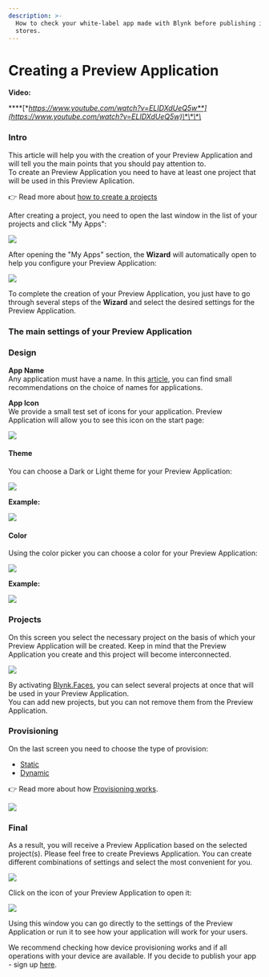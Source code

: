 ```yaml
---
description: >-
  How to check your white-label app made with Blynk before publishing it to app
  stores.
---
```


# Creating a Preview Application

**Video:**

\*\*\*\*[**https://www.youtube.com/watch?v=ELIDXdUeQ5w**](https://www.youtube.com/watch?v=ELIDXdUeQ5w)\*\*\*\*

### Intro <a id="intro"></a>

This article will help you with the creation of your Preview Application and will tell you the main points that you should pay attention to.  
To create an Preview Application you need to have at least one project that will be used in this Preview Aplication.  
  
👉 Read more about [how to create a projects](https://docs.blynk.cc/#getting-started-getting-started-with-the-blynk-app-2-create-a-new-project)  
  
After creating a project, you need to open the last window in the list of your projects and click "My Apps":

![](https://downloads.intercomcdn.com/i/o/104873335/ac9c38807811abc684357877/image.png)

After opening the "My Apps" section, the **Wizard** will automatically open to help you configure your Preview Application:

![](https://downloads.intercomcdn.com/i/o/104876548/e0e91ca60f338dddee4f61d6/image.png)

To complete the creation of your Preview Application, you just have to go through several steps of the **Wizard** and select the desired settings for the Preview Application.

### The main settings of your Preview Application <a id="the-main-settings-of-your-preview-application"></a>

### Design <a id="design"></a>

**App Name**  
Any application must have a name. In this [article](https://app.intercom.io/a/apps/hhaxrs9k/articles/articles/2692182/show), you can find small recommendations on the choice of names for applications.

  
**App Icon**  
We provide a small test set of icons for your application. Preview Application will allow you to see this icon on the start page:

![](https://downloads.intercomcdn.com/i/o/104979943/b6348cb7e6777262ea9d1b54/image.png)

#### Theme <a id="theme"></a>

You can choose a Dark or Light theme for your Preview Application:

![](https://downloads.intercomcdn.com/i/o/104980505/f4026d3e2995aa0662dd5cd1/image.png)

**Example:**

![](https://downloads.intercomcdn.com/i/o/104980440/b2ae9c351fb2f4b3763907a3/image.png)

#### Color <a id="color"></a>

Using the color picker you can choose a color for your Preview Application:

![](https://downloads.intercomcdn.com/i/o/104978501/496980e1ad6d6f335931e9fa/image.png)

**Example:**

![](https://downloads.intercomcdn.com/i/o/104876324/af605ed8e59e008fc5170f3d/image.png)

### Projects <a id="projects"></a>

On this screen you select the necessary project on the basis of which your Preview Application will be created. Keep in mind that the Preview Application you create and this project will become interconnected.

![](https://downloads.intercomcdn.com/i/o/104983410/0ab02060e601caa74fb09cdd/image.png)

By activating [Blynk.Faces](https://app.intercom.io/a/apps/hhaxrs9k/articles/articles/802275/show), you can select several projects at once that will be used in your Preview Application.  
You can add new projects, but you can not remove them from the Preview Application.

### Provisioning <a id="provisioning"></a>

On the last screen you need to choose the type of provision:

* [Static](http://help.blynk.cc/publishing-apps-made-with-blynk/static-auth-token-provisioning)
* [Dynamic](http://help.blynk.cc/publishing-apps-made-with-blynk/dynamic-auth-token-provisioning)

 👉 Read more about how [Provisioning works](http://help.blynk.cc/publishing-apps-made-with-blynk/provisioning-products-with-auth-tokens).

![](https://downloads.intercomcdn.com/i/o/104983147/10b90be7d3408551fe3fe797/image.png)

### Final <a id="final"></a>

As a result, you will receive a Preview Application based on the selected project\(s\). Please feel free to create Previews Application. You can create different combinations of settings and select the most convenient for you.

![](https://downloads.intercomcdn.com/i/o/104984045/69912ca48ce438e3e1ed22b3/image.png)

Click on the icon of your Preview Application to open it:

![](https://downloads.intercomcdn.com/i/o/104984378/edcd40752a991c4a201392b1/image.png)

Using this window you can go directly to the settings of the Preview Application or run it to see how your application will work for your users.

We recommend checking how device provisioning works and if all operations with your device are available. If you decide to publish your app - sign up [here](https://blynk.io/pricing).

